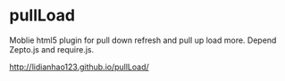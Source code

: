 # pullLoad
Moblie html5 plugin for pull down refresh and pull up load more. Depend Zepto.js and require.js.

http://lidianhao123.github.io/pullLoad/
